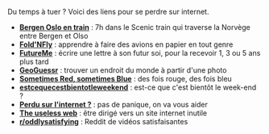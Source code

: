 Du temps à tuer ? Voici des liens pour se perdre sur internet.

* **[Bergen Oslo en train](https://www.youtube.com/watch?v=xisVS_DKpJg)** : 7h dans le Scenic train qui traverse la Norvège entre Bergen et Olso
* **[Fold'NFly](https://www.foldnfly.com/index.html#/1-1-1-1-1-1-1-1-2)** : apprendre à faire des avions en papier en tout genre
* **[FutureMe](https://www.futureme.org)** : écrire une lettre à son futur soi, pour la recevoir 1, 3 ou 5 ans plus tard
* **[GeoGuessr](https://www.geoguessr.com)** : trouver un endroit du monde à partir d'une photo 
* **[Sometimes Red, sometimes Blue](http://www.sometimesredsometimesblue.com)** : des fois rouge, des fois bleu
* **[estcequecestbientotleweekend](https://estcequecestbientotleweekend.fr/)** : est-ce que c'est bientôt le week-end ?
* **[Perdu sur l'internet ?](http://www.perdu.com)** : pas de panique, on va vous aider
* **[The useless web](https://theuselessweb.com)** : être dirigé vers un site internet inutile
* **[r/oddlysatisfying](https://www.reddit.com/r/oddlysatisfying)** : Reddit de vidéos satisfaisantes